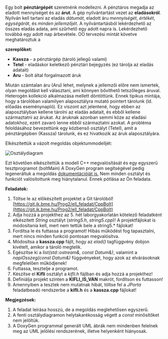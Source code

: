 Egy bolt **pénztárgépét** szeretnénk modellezni. A pénztáros megadja az eladott mennyiséget és az **árut**.
A gép nyilvántartást vezet az **eladásokról**. Nyilván kell tartani az eladás *dátumát*, eladott áru *mennyiségét*,
*értékét*, *egységárát*, és *minden jellemzőjét*. A nyilvántartásból lekérdezhető az összes eladás adata,
ami szűrhető egy adott napra is. Lekérdezhető továbbá egy adott nap árbevétele. OO tervezési mintát 
követve meghatároztuk a 

**szereplőket:**

-  **Kassza** - a pénztárgép (tároló jellegű valami) 
-  **Tetel** - eladáskor keletkező pénztári bejegyzés (ez tárolja az eladás adatait) 
-  **Aru** - bolt által forgalmazott áruk
 
Miután számtalan áru (Aru) lehet, melynek a jellemzői előre nem ismertek, olyan megoldást 
kell választani, ami könnyen bővíthető tetszőleges áruval. Heterogén kollekció alkalmazása mellett 
döntöttünk. Ennek tipikus mintája, hogy a tárolóban valamilyen alaposztályra mutató pointert tárolunk
(ld. előadás eseménynapló). Ez viszont azt jelentené, hogy ebben az alaposztályban kellene tárolni 
az eladás adatait, és ebből kellene származtatni az árukat. Az áruknak azonban semmi köze az eladási 
adatokhoz, ezért zavaró lenne ebből származtatni azokat. A probléma feloldásához bevezettünk egy 
közbenső osztályt (Tetel), amit a pénztárgépben (Kassza) tárolunk, és ez hivatkozik az áruk alaposztályára.

Elkészítettük a vázolt megoldás objektummodelljét:

![Osztálydiagram](https://git.ik.bme.hu/Prog2/ell_feladat/CppBolt/raw/master/cppbolt.png)

Ezt követően elkészítettük a modell C++ megvalósítását és egy egyszerű tesztprogramot (boltMain)
A DoxyGen program segítségével pedig legeneráltuk a megoldás 
[dokumentációját is.](https://git.ik.bme.hu/Prog2/ell_feladat/CppBolt/blob/master/doxygen/rtf/refman_mod.pdf)
Nem minden osztályt és funkciót valósítottunk meg hiánytalanul. Ennek pótlása az Ön feladata.

**Feladatok:**

1. Töltse le az előkészített projektet a Git tárolóból! [https://git.ik.bme.hu/Prog2/ell_feladat/CppBolt](https://git.ik.bme.hu/Prog2/ell_feladat/CppBolt)
2. Adja hozzá a projekthez az 5. hét laborgyakorlatán kötelező feladatként elkészített *String* osztályt (*string5.h*, *string5.cpp*)! 
A projektfájlokat is módosítania kell, mert nem tettük bele a string5.\* fájlokat!
3. Fordítsa le és futtassa a programot! Hibás működést fog tapasztalni, mert nincs minden funkció pontosan megvalósítva.  
4. Módosítsa a **kassza.cpp** fájlt, hogy az *elad()* tagfüggvény dobjon kivételt, amikor a tároló megtelik.
5. Egészítse ki a *list(std::ostream&, const Datum&)*, valamint a *napiOsszeg(const Datum&)* függvényeket, hogy azok az elvárásoknak megfelelően  működjenek!
6. Futtassa, tesztelje a programot.
7. Készítse el **Kifli** osztályt a *kifli.h* fájlban és adja hozzá a projekthez!
8. Definiálja projekt szinten a **KIFLI\_IS\_VAN** makrót, fordítson és futtasson!
9. Amennyiben a tesztek nem mutatnak hibát, töltse fel a *JPorta* feladatbeadó rendszerbe a **kifli.h** és a **kassza.cpp** fájlokat! 

**Megjegzések:**

1. A feladat leírása hosszú, de a megoldás meglehetősen egyszerű. 
2. A fenti osztálydiagramon helytakarékosság végett a *const* minősítőket nem jelöltük.
3. A DoxyGen programmal generált UML ábrák nem mindenben felelnek meg az UML jelölési rendszerének, illetve helyenként hiányosak. 